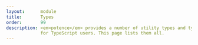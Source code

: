 ```yaml
---
layout:      module
title:       Types
order:       99
description: <em>potence</em> provides a number of utility types and type guards
             for TypeScript users. This page lists them all.
---
```

